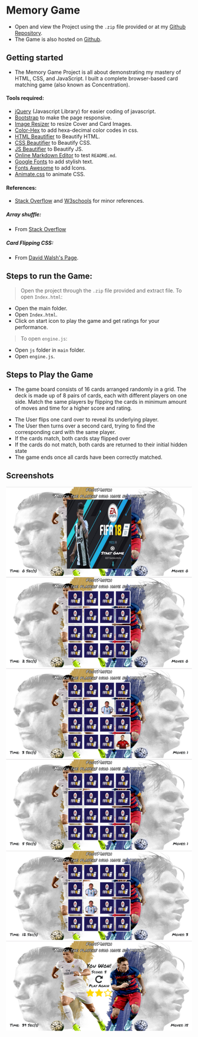 # Memory Game

* Open and view the Project using the `.zip` file provided or at my [Github Repository](https://github.com/madhur-taneja/Memory-Game).
* The Game is also hosted on [Github](https://madhur-taneja.github.io/Memory-Game/).

## Getting started

* The Memory Game Project is all about demonstrating my mastery of HTML, CSS, and JavaScript. I built a complete browser-based card matching game (also known as Concentration).

#### Tools required:
* [jQuery](https://code.jquery.com/jquery-3.2.1.min.js) (Javascript Library) for easier coding of javascript.
* [Bootstrap](https://maxcdn.bootstrapcdn.com/bootstrap/3.3.7/css/bootstrap.min.css) to make the page responsive.
* [Image Resizer](http://resizeimage.net/) to resize Cover and Card Images.
* [Color-Hex](http://www.color-hex.com/) to add hexa-decimal color codes in css.
* [HTML Beautifier](http://www.freeformatter.com/html-formatter.html) to Beautify HTML.
* [CSS Beautifier](http://www.freeformatter.com/css-beautifier.html) to Beautify CSS.
* [JS Beautifier](http://www.freeformatter.com/javascript-beautifier.html) to Beautify JS.
* [Online Markdown Editor](http://dillinger.io/) to test `README.md`.
* [Google Fonts](https://fonts.googleapis.com/css?family=Permanent+Marker) to add stylish text.
* [Fonts Awesome](http://fontawesome.io/) to add Icons.
* [Animate.css](https://daneden.github.io/animate.css/) to animate CSS.

#### References:
* [Stack Overflow](https://stackoverflow.com/) and [W3schools](https://www.w3schools.com/) for minor references.

##### Array shuffle:

- From [Stack Overflow](http://stackoverflow.com/questions/2450954/how-to-randomize-shuffle-a-javascript-array)

##### Card Flipping CSS:

- From [David Walsh's Page](https://davidwalsh.name/css-flip).


## Steps to run the Game:
> Open the project through the `.zip` file provided and extract file.
> To open `Index.html`:
* Open the main folder.
* Open `Index.html`.
* Click on start icon to play the game and get ratings for your performance.
> To open `engine.js`:
* Open `js` folder in `main` folder.
* Open `engine.js`.

## Steps to Play the Game

* The game board consists of 16 cards arranged randomly in a grid. The deck is made up of 8 pairs of cards, each with different players on one side.
Match the same players by flipping the cards in minimum amount of moves and time for a higher score and rating.
- The User flips one card over to reveal its underlying player.
- The User then turns over a second card, trying to find the corresponding card with the same player.
- If the cards match, both cards stay flipped over
- If the cards do not match, both cards are returned to their initial hidden state
- The game ends once all cards have been correctly matched.

## Screenshots

![Start Screen](screenshots/start-screen.png "Start Screen")
![Game Board](screenshots/game-board.png "Game Board") 
![GamePlay](screenshots/unmatched-cards-open.png "Unmatched Cards Open") ![GamePlay](screenshots/unmatched-cards-closed.png "Unmatched Cards Closed") ![GamePlay](screenshots/matched-cards.png "Matched Cards Open")
![Win Screen](screenshots/win-screen.png "Win Screen")
